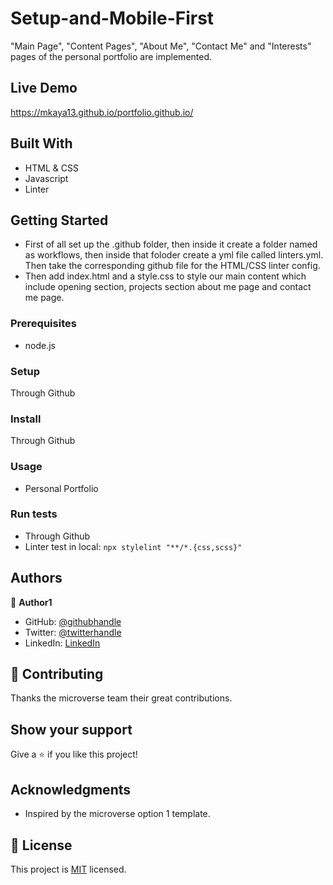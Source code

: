 # Setup-and-Mobile-First

"Main Page", "Content Pages", "About Me", "Contact Me" and "Interests" pages of the personal portfolio are implemented.

## Live Demo

https://mkaya13.github.io/portfolio.github.io/

## Built With

- HTML & CSS
- Javascript
- Linter

## Getting Started

- First of all set up the .github folder, then inside it create a folder named as workflows, then inside that foloder create a yml file called linters.yml. Then take the corresponding github file for the HTML/CSS linter config.
- Then add index.html and a style.css to style our main content which include opening section, projects section about me page and contact me page.

### Prerequisites

- node.js

### Setup

Through Github

### Install

Through Github

### Usage

- Personal Portfolio

### Run tests

- Through Github
- Linter test in local:
  `npx stylelint "**/*.{css,scss}"`

## Authors

👤 **Author1**

- GitHub: [@githubhandle](https://github.com/mkaya13)
- Twitter: [@twitterhandle](https://twitter.com/mkaya133)
- LinkedIn: [LinkedIn](https://twitter.com/mkaya133)

## 🤝 Contributing

Thanks the microverse team their great contributions.

## Show your support

Give a ⭐️ if you like this project!

## Acknowledgments

- Inspired by the microverse option 1 template.

## 📝 License

This project is [MIT](./LICENSE) licensed.
